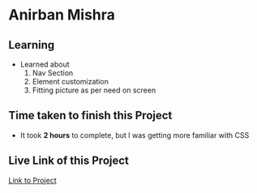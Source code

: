 # Anirban Mishra

## Learning

- Learned about
  1. Nav Section
  2. Element customization
  3. Fitting picture as per need on screen

## Time taken to finish this Project

- It took **2 hours** to complete, but I was getting more familiar with CSS

## Live Link of this Project

[Link to Project](https://jsb-p-4.netlify.app)
